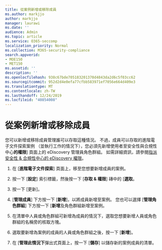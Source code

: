 ```yaml
---
title: 從案例新增或移除成員
ms.author: markjjo
author: markjjo
manager: laurawi
ms.date: ''
audience: Admin
ms.topic: article
ms.service: O365-seccomp
localization_priority: Normal
ms.collection: M365-security-compliance
search.appverid:
- MOE150
- MET150
ms.assetid: ''
description: ''
ms.openlocfilehash: 938c67bde705183201370d4843da2d6c5f03cc62
ms.sourcegitcommit: 952d2d4e0efa77cfbb583971ef7056e664d409e3
ms.translationtype: MT
ms.contentlocale: zh-TW
ms.lasthandoff: 12/24/2019
ms.locfileid: "40854008"
---
```

# <a name="add-or-remove-members-from-a-case"></a>從案例新增或移除成員

您可以新增或移除成員管理誰可以存取這種情況。 不過，成員可以存取的進階電子文件探索案例 （並執行工作的情況下），您必須先新增使用者至安全性與合規性中心**的權限**] 頁面上的 eDiscovery 管理員角色群組。 如需詳細資訊，請參閱[指派安全性 & 合規性中心的 eDiscovery 權限](https://docs.microsoft.com/microsoft-365/compliance/assign-ediscovery-permissions)。

1. 在 [**進階電子文件探索**] 頁面上，移至您想要新增成員的案例。

2. 按一下 [**設定**] 索引標籤，然後按一下 [**存取 & 權限**] 磚中的 [**選取**。

3. 按一下 [更新]。

4. [**管理成員**] 下方按一下 [**新增**]，以將成員新增至案例。 您也可以選擇 [**管理角色群組**] 下方按一下 [**新增**及角色群組新增至案例。

5. 在清單中人員或角色群組可新增為成員的情況下，選取您想要新增人員或角色群組的名稱旁的核取方塊。

6. 選取要新增為案例的成員的人員或角色群組之後，按一下 [**新增**]。

7. 在 [**管理此情況下**彈出式頁面上，按一下 [**儲存**] 以儲存新的案例成員的清單。
